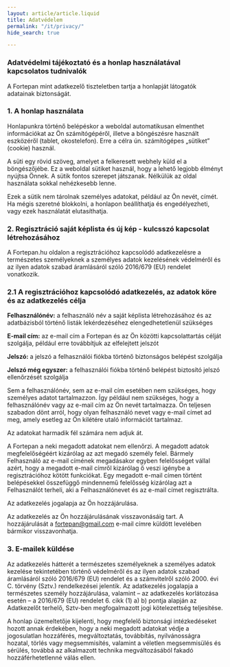 ```yaml
---
layout: article/article.liquid
title: Adatvédelem
permalink: "/it/privacy/"
hide_search: true

---
```

### Adatvédelmi tájékoztató és a honlap használatával kapcsolatos tudnivalók

A Fortepan mint adatkezelő tiszteletben tartja a honlapját látogatók adatainak biztonságát.

### 1. A honlap használata

Honlapunkra történő belépéskor a weboldal automatikusan elmenthet információkat az Ön számítógépéről, illetve a böngészésre használt eszközéről (tablet, okostelefon). Erre a célra ún. számítógépes „sütiket” (cookie) használ.

A süti egy rövid szöveg, amelyet a felkeresett webhely küld el a böngészőjébe. Ez a weboldal sütiket használ, hogy a lehető legjobb élményt nyújtsa Önnek. A sütik fontos szerepet játszanak. Nélkülük az oldal használata sokkal nehézkesebb lenne.

Ezek a sütik nem tárolnak személyes adatokat, például az Ön nevét, címét. Ha mégis szeretné blokkolni, a honlapon beállíthatja és engedélyezheti, vagy ezek használatát elutasíthatja.

### 2. Regisztráció saját képlista és új kép - kulcsszó kapcsolat létrehozásához

A Fortepan.hu oldalon a regisztrációhoz kapcsolódó adatkezelésre a természetes személyeknek a személyes adatok kezelésének védelméről és az ilyen adatok szabad áramlásáról szóló 2016/679 (EU) rendelet vonatkozik.

### 2.1 A regisztrációhoz kapcsolódó adatkezelés, az adatok köre és az adatkezelés célja

**Felhasználónév:** a felhasználó név a saját képlista létrehozásához és az adatbázisból történő listák lekérdezéséhez elengedhetetlenül szükséges

**E-mail cím:** az e-mail cím a Fortepan és az Ön közötti kapcsolattartás célját szolgálja, például erre továbbítjuk az elfelejtett jelszót

**Jelszó:** a jelszó a felhasználói fiókba történő biztonságos belépést szolgálja

**Jelszó még egyszer:** a felhasználói fiókba történő belépést biztosító jelszó ellenőrzését szolgálja

Sem a felhasználónév, sem az e-mail cím esetében nem szükséges, hogy személyes adatot tartalmazzon. Így például nem szükséges, hogy a felhasználónév vagy az e-mail cím az Ön nevét tartalmazza. Ön teljesen szabadon dönt arról, hogy olyan felhasználó nevet vagy e-mail címet ad meg, amely esetleg az Ön kilétére utaló információt tartalmaz.

Az adatokat harmadik fél számára nem adjuk át.

A Fortepan a neki megadott adatokat nem ellenőrzi. A megadott adatok megfelelőségéért kizárólag az azt megadó személy felel. Bármely Felhasználó az e-mail címének megadásakor egyben felelősséget vállal azért, hogy a megadott e-mail címről kizárólag ő veszi igénybe a regisztrációhoz kötött funkciókat. Egy megadott e-mail címen történt belépésekkel összefüggő mindennemű felelősség kizárólag azt a Felhasználót terheli, aki a Felhasználónevet és az e-mail címet regisztrálta.

Az adatkezelés jogalapja az Ön hozzájárulása.

Az adatkezelés az Ön hozzájárulásának visszavonásáig tart. A hozzájárulását a fortepan@gmail.com e-mail címre küldött levelében bármikor visszavonhatja.

### 3. E-mailek küldése

Az adatkezelés hátterét a természetes személyeknek a személyes adatok kezelése tekintetében történő védelméről és az ilyen adatok szabad áramlásáról szóló 2016/679 (EU) rendelet és a számvitelről szóló 2000. évi C. törvény (Sztv.) rendelkezései jelentik. Az adatkezelés jogalapja a természetes személy hozzájárulása, valamint – az adatkezelés korlátozása esetén – a 2016/679 (EU) rendelet 6. cikk (1) a) b) pontja alapján az Adatkezelőt terhelő, Sztv-ben megfogalmazott jogi kötelezettség teljesítése.

A honlap üzemeltetője kijelenti, hogy megfelelő biztonsági intézkedéseket hozott annak érdekében, hogy a neki megadott adatokat védje a jogosulatlan hozzáférés, megváltoztatás, továbbítás, nyilvánosságra hozatal, törlés vagy megsemmisítés, valamint a véletlen megsemmisülés és sérülés, továbbá az alkalmazott technika megváltozásából fakadó hozzáférhetetlenné válás ellen.